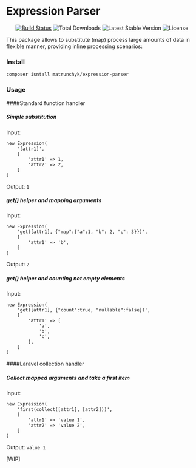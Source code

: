 # Expression Parser

<p align="center">
<a href="https://travis-ci.org/matrunchyk/expression-parser"><img src="https://api.travis-ci.org/matrunchyk/expression-parser.svg?branch=master" alt="Build Status"></a>
<img src="https://poser.pugx.org/matrunchyk/expression-parser/d/total" alt="Total Downloads">
<img src="https://poser.pugx.org/matrunchyk/expression-parser/v/stable" alt="Latest Stable Version">
<img src="https://poser.pugx.org/matrunchyk/expression-parser/license" alt="License">
</p>


This package allows to substitute (map) process large amounts of data in flexible manner, providing inline processing scenarios:
### Install

`composer isntall matrunchyk/expression-parser`

### Usage

####Standard function handler

##### Simple substitution
Input: 
```
new Expression(
    '[attr1]',
    [
        'attr1' => 1,
        'attr2' => 2,
    ]
)
```
Output: `1`

##### get() helper and mapping arguments
Input:
```
new Expression(
    'get([attr1], {"map":{"a":1, "b": 2, "c": 3}})',
    [
        'attr1' => 'b',
    ]
)
```
Output: `2`

##### get() helper and counting not empty elements
Input:
```
new Expression(
    'get([attr1], {"count":true, "nullable":false})',
    [
        'attr1' => [
            'a',
            'b',
            'c',
        ],
    ]
)
```

####Laravel collection handler

##### Collect mapped arguments and take a first item

Input: 
```
new Expression(
    'first(collect([attr1], [attr2]))',
    [
        'attr1' => 'value 1',
        'attr2' => 'value 2',
    ]
)
```
Output: `value 1`

[WIP]
